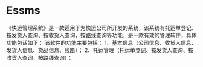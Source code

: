 # Essms
 《快运管理系统》是一款适用于为快运公司所开发的系统，该系统有托运单登记、按发货人查询、按收货人查询，按路线查询等功能，是一款有效的管理软件，具体功能包话如下： 该软件的功能主要包括： 1、基本信息（公司信息、收货人信息、发货人信息、货品信息、线路）； 2、托运管理（托运单登记、按发货人查询、按收货人查询，按路线查询）；
